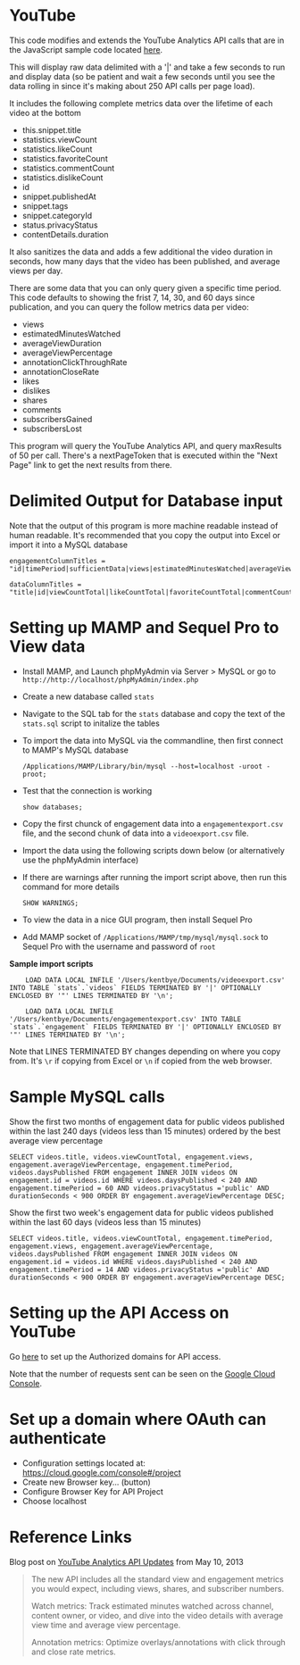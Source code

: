 YouTube
=======

This code modifies and extends the YouTube Analytics API calls that are in the JavaScript sample code located [here](https://developers.google.com/youtube/analytics/v1/code_samples/javascript).

This will display raw data delimited with a '|' and take a few seconds to run and display data (so be patient and wait a few seconds until you see the data rolling in since it's making about 250 API calls per page load).

It includes the following complete metrics data over the lifetime of each video at the bottom

* this.snippet.title
* statistics.viewCount
* statistics.likeCount
* statistics.favoriteCount
* statistics.commentCount
* statistics.dislikeCount
* id
* snippet.publishedAt
* snippet.tags
* snippet.categoryId
* status.privacyStatus
* contentDetails.duration

It also sanitizes the data and adds a few additional the video duration in seconds, how many days that the video has been published, and average views per day.

There are some data that you can only query given a specific time period. This code defaults to showing the frist 7, 14, 30, and 60 days since publication, and you can query the follow metrics data per video:

* views
* estimatedMinutesWatched
* averageViewDuration
* averageViewPercentage
* annotationClickThroughRate
* annotationCloseRate
* likes
* dislikes
* shares
* comments
* subscribersGained
* subscribersLost

This program will query the YouTube Analytics API, and query maxResults of 50 per call. There's a nextPageToken that is executed within the "Next Page" link to get the next results from there.


# Delimited Output for Database input
Note that the output of this program is more machine readable instead of human readable. It's recommended that you copy the output into Excel or import it into a MySQL database

    engagementColumnTitles = "id|timePeriod|sufficientData|views|estimatedMinutesWatched|averageViewDuration|averageViewPercentage|annotationClickThroughRate|annotationCloseRate|likes|dislikes|shares|comments|subscribersGained|subscribersLost";

    dataColumnTitles = "title|id|viewCountTotal|likeCountTotal|favoriteCountTotal|commentCountTotal|dislikeCountTotal|publishedDate|publishedTime|tags|categoryId|privacyStatus|durationText|durationSeconds|daysPublished|averageViewsPerDay";



# Setting up MAMP and Sequel Pro to View data

* Install MAMP, and Launch phpMyAdmin via Server > MySQL or go to `http://http://localhost/phpMyAdmin/index.php` 

* Create a new database called `stats`

* Navigate to the SQL tab for the `stats` database and copy the text of the `stats.sql` script to initalize the tables

* To import the data into MySQL via the commandline, then first connect to MAMP's MySQL database

    `/Applications/MAMP/Library/bin/mysql --host=localhost -uroot -proot;`

* Test that the connection is working

    `show databases;`

* Copy the first chunck of engagement data into a `engagementexport.csv` file, and the second chunk of data into a `videoexport.csv` file.

* Import the data using the following scripts down below (or alternatively use the phpMyAdmin interface)

* If there are warnings after running the import script above, then run this command for more details

    `SHOW WARNINGS;`

* To view the data in a nice GUI program, then install Sequel Pro

* Add MAMP socket of `/Applications/MAMP/tmp/mysql/mysql.sock` to Sequel Pro with the username and password of `root`

**Sample import scripts**

        LOAD DATA LOCAL INFILE '/Users/kentbye/Documents/videoexport.csv' INTO TABLE `stats`.`videos` FIELDS TERMINATED BY '|' OPTIONALLY ENCLOSED BY '"' LINES TERMINATED BY '\n';

        LOAD DATA LOCAL INFILE '/Users/kentbye/Documents/engagementexport.csv' INTO TABLE `stats`.`engagement` FIELDS TERMINATED BY '|' OPTIONALLY ENCLOSED BY '"' LINES TERMINATED BY '\n';


Note that LINES TERMINATED BY changes depending on where you copy from. It's `\r` if copying from Excel or `\n` if copied from the web browser.
    

# Sample MySQL calls
Show the first two months of engagement data for public videos published within the last 240 days (videos less than 15 minutes) ordered by the best average view percentage

    SELECT videos.title, videos.viewCountTotal, engagement.views, engagement.averageViewPercentage, engagement.timePeriod, videos.daysPublished FROM engagement INNER JOIN videos ON engagement.id = videos.id WHERE videos.daysPublished < 240 AND engagement.timePeriod = 60 AND videos.privacyStatus ='public' AND durationSeconds < 900 ORDER BY engagement.averageViewPercentage DESC;

Show the first two week's engagement data for public videos published within the last 60 days (videos less than 15 minutes)

    SELECT videos.title, videos.viewCountTotal, engagement.timePeriod, engagement.views, engagement.averageViewPercentage, videos.daysPublished FROM engagement INNER JOIN videos ON engagement.id = videos.id WHERE videos.daysPublished < 240 AND engagement.timePeriod = 14 AND videos.privacyStatus ='public' AND durationSeconds < 900 ORDER BY engagement.averageViewPercentage DESC;


# Setting up the API Access on YouTube
Go [here](https://code.google.com/apis/console/?pli=1#project:112773181024) to set up the Authorized domains for API access. 

Note that the number of requests sent can be seen on the [Google Cloud Console](https://cloud.google.com/console#/project).


# Set up a domain where OAuth can authenticate
* Configuration settings located at: https://cloud.google.com/console#/project
* Create new Browser key... (button) 
* Configure Browser Key for API Project
* Choose localhost


# Reference Links
Blog post on [YouTube Analytics API Updates](http://apiblog.youtube.com/2013_05_01_archive.html) from May 10, 2013


> The new API includes all the standard view and engagement metrics you would expect, including views, shares, and subscriber numbers.
>
> Watch metrics: Track estimated minutes watched across channel, content owner, or video, and dive into the video details with average view time and average view percentage.
>
>Annotation metrics: Optimize overlays/annotations with click through and close rate metrics.